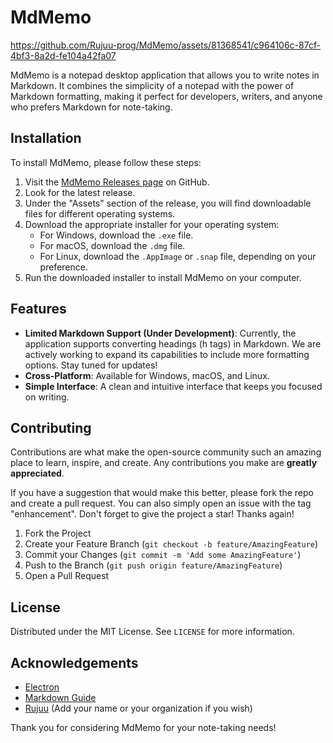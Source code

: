 # MdMemo


https://github.com/Rujuu-prog/MdMemo/assets/81368541/c964106c-87cf-4bf3-8a2d-fe104a42fa07



MdMemo is a notepad desktop application that allows you to write notes in Markdown. It combines the simplicity of a notepad with the power of Markdown formatting, making it perfect for developers, writers, and anyone who prefers Markdown for note-taking.

## Installation

To install MdMemo, please follow these steps:

1. Visit the [MdMemo Releases page](https://github.com/Rujuu-prog/MdMemo/releases) on GitHub.
2. Look for the latest release.
3. Under the "Assets" section of the release, you will find downloadable files for different operating systems.
4. Download the appropriate installer for your operating system:
   - For Windows, download the `.exe` file.
   - For macOS, download the `.dmg` file.
   - For Linux, download the `.AppImage` or `.snap` file, depending on your preference.
5. Run the downloaded installer to install MdMemo on your computer.

## Features

- **Limited Markdown Support (Under Development)**: Currently, the application supports converting headings (h tags) in Markdown. We are actively working to expand its capabilities to include more formatting options. Stay tuned for updates!
- **Cross-Platform**: Available for Windows, macOS, and Linux.
- **Simple Interface**: A clean and intuitive interface that keeps you focused on writing.

## Contributing

Contributions are what make the open-source community such an amazing place to learn, inspire, and create. Any contributions you make are **greatly appreciated**.

If you have a suggestion that would make this better, please fork the repo and create a pull request. You can also simply open an issue with the tag "enhancement".
Don't forget to give the project a star! Thanks again!

1. Fork the Project
2. Create your Feature Branch (`git checkout -b feature/AmazingFeature`)
3. Commit your Changes (`git commit -m 'Add some AmazingFeature'`)
4. Push to the Branch (`git push origin feature/AmazingFeature`)
5. Open a Pull Request

## License

Distributed under the MIT License. See `LICENSE` for more information.

## Acknowledgements

- [Electron](https://www.electronjs.org/)
- [Markdown Guide](https://www.markdownguide.org/)
- [Rujuu](https://github.com/Rujuu-prog) (Add your name or your organization if you wish)

Thank you for considering MdMemo for your note-taking needs!
